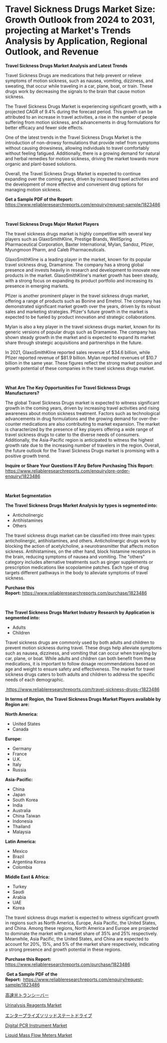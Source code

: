 <p><h1>Travel Sickness Drugs Market Size: Growth Outlook from 2024 to 2031, projecting at Market's Trends Analysis by Application, Regional Outlook, and Revenue</h1></p><p><strong>Travel Sickness Drugs Market Analysis and Latest Trends</strong></p>
<p><p>Travel Sickness Drugs are medications that help prevent or relieve symptoms of motion sickness, such as nausea, vomiting, dizziness, and sweating, that occur while traveling in a car, plane, boat, or train. These drugs work by decreasing the signals to the brain that cause motion sickness.</p><p>The Travel Sickness Drugs Market is experiencing significant growth, with a projected CAGR of 9.4% during the forecast period. This growth can be attributed to an increase in travel activities, a rise in the number of people suffering from motion sickness, and advancements in drug formulations for better efficacy and fewer side effects.</p><p>One of the latest trends in the Travel Sickness Drugs Market is the introduction of non-drowsy formulations that provide relief from symptoms without causing drowsiness, allowing individuals to travel comfortably without feeling fatigued. Additionally, there is a growing demand for natural and herbal remedies for motion sickness, driving the market towards more organic and plant-based solutions.</p><p>Overall, the Travel Sickness Drugs Market is expected to continue expanding over the coming years, driven by increased travel activities and the development of more effective and convenient drug options for managing motion sickness.</p></p>
<p><strong>Get a Sample PDF of the Report:&nbsp;</strong> <a href="https://www.reliableresearchreports.com/enquiry/request-sample/1823486">https://www.reliableresearchreports.com/enquiry/request-sample/1823486</a></p>
<p>&nbsp;</p>
<p><strong>Travel Sickness Drugs Major Market Players</strong></p>
<p><p>The travel sickness drugs market is highly competitive with several key players such as GlaxoSmithKline, Prestige Brands, WellSpring Pharmaceutical Corporation, Baxter International, Mylan, Sandoz, Pfizer, Myungmoon Pharm, and Caleb Pharmaceuticals. </p><p>GlaxoSmithKline is a leading player in the market, known for its popular travel sickness drug, Dramamine. The company has a strong global presence and invests heavily in research and development to innovate new products in the market. GlaxoSmithKline's market growth has been steady, with a strong focus on expanding its product portfolio and increasing its presence in emerging markets.</p><p>Pfizer is another prominent player in the travel sickness drugs market, offering a range of products such as Bonine and Emetrol. The company has demonstrated significant market growth over the years, driven by its robust sales and marketing strategies. Pfizer's future growth in the market is expected to be fueled by product innovation and strategic collaborations.</p><p>Mylan is also a key player in the travel sickness drugs market, known for its generic versions of popular drugs such as Dramamine. The company has shown steady growth in the market and is expected to expand its market share through strategic acquisitions and partnerships in the future.</p><p>In 2021, GlaxoSmithKline reported sales revenue of $34.6 billion, while Pfizer reported revenue of $81.9 billion. Mylan reported revenues of $10.7 billion in the same year. These figures reflect the strong market position and growth potential of these companies in the travel sickness drugs market.</p></p>
<p>&nbsp;</p>
<p><strong>What Are The Key Opportunities For Travel Sickness Drugs Manufacturers?</strong></p>
<p><p>The global Travel Sickness Drugs market is expected to witness significant growth in the coming years, driven by increasing travel activities and rising awareness about motion sickness treatment. Factors such as technological advancements in drug formulations and the growing demand for over-the-counter medications are also contributing to market expansion. The market is characterized by the presence of key players offering a wide range of travel sickness drugs to cater to the diverse needs of consumers. Additionally, the Asia-Pacific region is anticipated to witness the highest growth rate due to the increasing number of travelers in the region. Overall, the future outlook for the Travel Sickness Drugs market is promising with a positive growth trend.</p></p>
<p><strong>Inquire or Share Your Questions If Any Before Purchasing This Report:</strong> <a href="https://www.reliableresearchreports.com/enquiry/pre-order-enquiry/1823486">https://www.reliableresearchreports.com/enquiry/pre-order-enquiry/1823486</a></p>
<p>&nbsp;</p>
<p><strong>Market Segmentation</strong></p>
<p><strong>The Travel Sickness Drugs Market Analysis by types is segmented into:</strong></p>
<p><ul><li>Anticholinergic</li><li>Antihistamines</li><li>Others</li></ul></p>
<p><p>The travel sickness drugs market can be classified into three main types: anticholinergic, antihistamines, and others. Anticholinergic drugs work by blocking the action of acetylcholine, a neurotransmitter that affects motion sickness. Antihistamines, on the other hand, block histamine receptors in the brain, reducing symptoms of nausea and vomiting. The "others" category includes alternative treatments such as ginger supplements or prescription medications like scopolamine patches. Each type of drug targets different pathways in the body to alleviate symptoms of travel sickness.</p></p>
<p><strong>Purchase this Report:&nbsp;</strong><a href="https://www.reliableresearchreports.com/purchase/1823486">https://www.reliableresearchreports.com/purchase/1823486</a></p>
<p>&nbsp;</p>
<p><strong>The Travel Sickness Drugs Market Industry Research by Application is segmented into:</strong></p>
<p><ul><li>Adults</li><li>Children</li></ul></p>
<p><p>Travel sickness drugs are commonly used by both adults and children to prevent motion sickness during travel. These drugs help alleviate symptoms such as nausea, dizziness, and vomiting that can occur when traveling by car, plane, or boat. While adults and children can both benefit from these medications, it is important to follow dosage recommendations based on age and weight to ensure safety and effectiveness. The market for travel sickness drugs caters to both adults and children to address the specific needs of each demographic.</p></p>
<p><a href="https://www.reliableresearchreports.com/travel-sickness-drugs-r1823486">&nbsp;https://www.reliableresearchreports.com/travel-sickness-drugs-r1823486</a></p>
<p><strong>In terms of Region, the Travel Sickness Drugs Market Players available by Region are:</strong></p>
<p>
    <p> <strong> North America: </strong>
        <ul>
            <li>United States</li>
            <li>Canada</li>
        </ul>
        </p> 
    <p> <strong> Europe: </strong>
        <ul>
            <li>Germany</li>
            <li>France</li>
            <li>U.K.</li>
            <li>Italy</li>
            <li>Russia</li>
        </ul>
        </p> 
    <p> <strong> Asia-Pacific: </strong>
        <ul>
            <li>China</li>
            <li>Japan</li>
            <li>South Korea</li>
            <li>India</li>
            <li>Australia</li>
            <li>China Taiwan</li>
            <li>Indonesia</li>
            <li>Thailand</li>
            <li>Malaysia</li>
        </ul>
        </p> 
    <p> <strong> Latin America: </strong>
        <ul>
            <li>Mexico</li>
            <li>Brazil</li>
            <li>Argentina Korea</li>
            <li>Colombia</li>
        </ul>
        </p> 
    <p> <strong> Middle East & Africa: </strong>
        <ul>
            <li>Turkey</li>
            <li>Saudi</li>
            <li>Arabia</li>
            <li>UAE</li>
            <li>Korea</li>
        </ul>
    </p>
    </p>
<p><p>The travel sickness drugs market is expected to witness significant growth in regions such as North America, Europe, Asia Pacific, the United States, and China. Among these regions, North America and Europe are projected to dominate the market with a market share of 35% and 25% respectively. Meanwhile, Asia Pacific, the United States, and China are expected to account for 20%, 15%, and 5% of the market share respectively, indicating a strong presence and growth potential in these regions.</p></p>
<p><strong>Purchase this Report: </strong><a href="https://www.reliableresearchreports.com/purchase/1823486">https://www.reliableresearchreports.com/purchase/1823486</a></p>
<p>&nbsp;<strong>Get a Sample PDF of the Report:&nbsp;&nbsp;</strong><a href="https://www.reliableresearchreports.com/enquiry/request-sample/1823486">https://www.reliableresearchreports.com/enquiry/request-sample/1823486</a></p>
<p><strong></strong></p>
<p><p><a href="https://github.com/Sophiaard2003/Market-Research-Report-List-1/blob/main/223994658343.md">高速光トランシーバー</a></p><p><a href="https://github.com/MyrtisWest1/Market-Research-Report-List-1/blob/main/urinalysis-reagents-market.md">Urinalysis Reagents Market</a></p><p><a href="https://github.com/deonnorth8/Market-Research-Report-List-1/blob/main/486758658344.md">エンタープライズソリッドステートドライブ</a></p><p><a href="https://github.com/brenzgnarento/Market-Research-Report-List-2/blob/main/digital-pcr-instrument-market.md">Digital PCR Instrument Market</a></p><p><a href="https://www.linkedin.com/pulse/liquid-mass-flow-meters-market-research-report-its-history-mdi9e">Liquid Mass Flow Meters Market</a></p></p>
